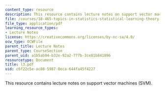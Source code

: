```yaml
---
content_type: resource
description: This resource contains lecture notes on support vector machines (SVM).
file: /courses/18-465-topics-in-statistics-statistical-learning-theory-spring-2007/c6f22c5eac8859870eca644fa45f4227_l3.pdf
file_type: application/pdf
learning_resource_types:
- Lecture Notes
license: https://creativecommons.org/licenses/by-nc-sa/4.0/
ocw_type: OCWFile
parent_title: Lecture Notes
parent_type: CourseSection
parent_uid: a1b5ab94-b32e-92a2-777b-3ce81b841896
resourcetype: Document
title: l3.pdf
uid: c6f22c5e-ac88-5987-0eca-644fa45f4227
---
```

This resource contains lecture notes on support vector machines (SVM).